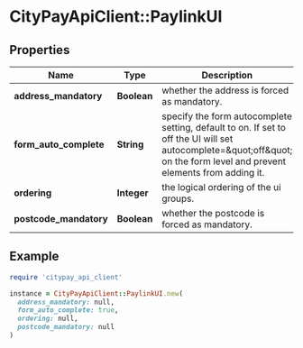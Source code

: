 # CityPayApiClient::PaylinkUI

## Properties

| Name | Type | Description | Notes |
| ---- | ---- | ----------- | ----- |
| **address_mandatory** | **Boolean** | whether the address is forced as mandatory. | [optional] |
| **form_auto_complete** | **String** | specify the form autocomplete setting, default to on. If set to off the UI will set autocomplete&#x3D;\&quot;off\&quot; on the form level and prevent elements from adding it. | [optional] |
| **ordering** | **Integer** | the logical ordering of the ui groups. | [optional] |
| **postcode_mandatory** | **Boolean** | whether the postcode is forced as mandatory. | [optional] |

## Example

```ruby
require 'citypay_api_client'

instance = CityPayApiClient::PaylinkUI.new(
  address_mandatory: null,
  form_auto_complete: true,
  ordering: null,
  postcode_mandatory: null
)
```

